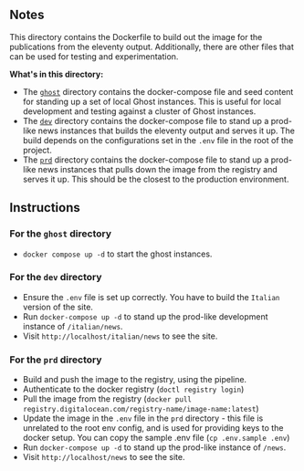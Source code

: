 ## Notes

This directory contains the Dockerfile to build out the image for the publications from the eleventy output. Additionally, there are other files that can be used for testing and experimentation.

**What's in this directory:**

- The [`ghost`](./ghost) directory contains the docker-compose file and seed content for standing up a set of local Ghost instances. This is useful for local development and testing against a cluster of Ghost instances.
- The [`dev`](./dev) directory contains the docker-compose file to stand up a prod-like news instances that builds the eleventy output and serves it up. The build depends on the configurations set in the `.env` file in the root of the project.
- The [`prd`](./prd) directory contains the docker-compose file to stand up a prod-like news instances that pulls down the image from the registry and serves it up. This should be the closest to the production environment.

## Instructions

### For the `ghost` directory

- `docker compose up -d` to start the ghost instances.

### For the `dev` directory

- Ensure the `.env` file is set up correctly. You have to build the `Italian` version of the site.
- Run `docker-compose up -d` to stand up the prod-like development instance of `/italian/news`.
- Visit `http://localhost/italian/news` to see the site.

### For the `prd` directory

- Build and push the image to the registry, using the pipeline.
- Authenticate to the docker registry (`doctl registry login`)
- Pull the image from the registry (`docker pull registry.digitalocean.com/registry-name/image-name:latest`)
- Update the image in the `.env` file in the `prd` directory - this file is unrelated to the root env config, and is used for providing keys to the docker setup. You can copy the sample .env file (`cp .env.sample .env`)
- Run `docker-compose up -d` to stand up the prod-like instance of `/news`.
- Visit `http://localhost/news` to see the site.
